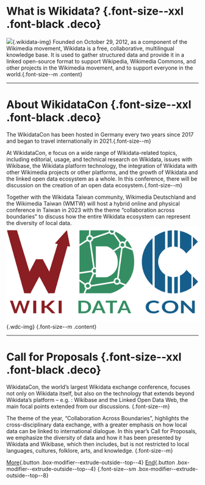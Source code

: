 # What is Wikidata? {.font-size--xxl .font-black .deco}

![](https://upload.wikimedia.org/wikipedia/commons/6/66/Wikidata-logo-en.svg){.wikidata-img}
Founded on October 29, 2012, as a component of the Wikimedia movement, Wikidata is a free, collaborative, multilingual knowledge base. It is used to gather structured data and provide it in a linked open-source format to support Wikipedia, Wikimedia Commons, and other projects in the Wikimedia movement, and to support everyone in the world.{.font-size--m .content}

---

# About WikidataCon {.font-size--xxl .font-black .deco}

The WikidataCon has been hosted in Germany every two years since 2017 and began to travel internationally in 2021.{.font-size--m}

At WikidataCon, e focus on a wide range of Wikidata-related topics, including editorial, usage, and technical research on Wikidata, issues with Wikibase, the Wikidata platform technology, the integration of Wikidata with other Wikimedia projects or other platforms, and the growth of Wikidata and the linked open data ecosystem as a whole. In this conference, there will be discussion on the creation of an open data ecosystem.{.font-size--m}

Together with the Wikidata Taiwan community, Wikimedia Deutschland and the Wikimedia Taiwan (WMTW) will host a hybrid online and physical conference in Taiwan in 2023 with the theme “collaboration across boundaries” to discuss how the entire Wikidata ecosystem can represent the diversity of local data. 
![](/LOGO_w_RGB.svg){.wdc-img} {.font-size--m .content}

---

# Call for Proposals {.font-size--xxl .font-black .deco}

WikidataCon, the world’s largest Wikidata exchange conference, focuses not only on Wikidata itself, but also on the technology that extends beyond Wikidata’s platform – e.g. : Wikibase and the Linked Open Data Web, the main focal points extended from our discussions. {.font-size--m}

The theme of the year, “Collaboration Across Boundaries”, highlights the cross-disciplinary data exchange, with a greater emphasis on how local data can be linked to international dialogue. In this year’s Call for Proposals, we emphasize the diversity of data and how it has been presented by Wikidata and Wikibase, which then includes, but is not restricted to local languages, cultures, folklore, arts, and knowledge. {.font-size--m}

[More](/cfp){.button .box-modifier--extrude-outside--top--4} [End](){.button .box-modifier--extrude-outside--top--4} {.font-size--sm .box-modifier--extrude-outside--top--8}